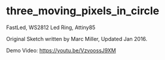# three_moving_pixels_in_circle
FastLed, WS2812 Led Ring, Attiny85

Original Sketch written by Marc Miller, Updated Jan 2016.

Demo Video: https://youtu.be/VzvoossJ9XM
